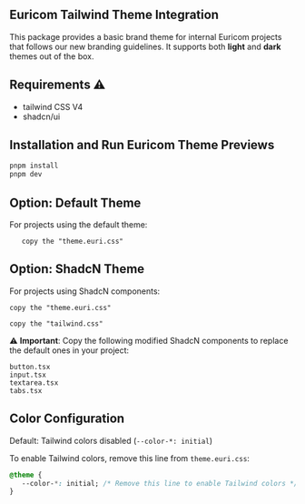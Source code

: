 ## Euricom Tailwind Theme Integration

This package provides a basic brand theme for internal Euricom projects that follows our new branding guidelines. It supports both **light** and **dark** themes out of the box.

## Requirements ⚠️
- tailwind CSS V4 
- shadcn/ui


## Installation and Run Euricom Theme Previews

```sh
pnpm install
pnpm dev
```

## Option: Default Theme

For projects using the default theme:

```
   copy the "theme.euri.css"
```

## Option: ShadcN Theme

For projects using ShadcN components:

```
copy the "theme.euri.css"
```

```
copy the "tailwind.css"
```	

⚠️ **Important**: Copy the following modified ShadcN components to replace the default ones in your project:
```
button.tsx
input.tsx
textarea.tsx
tabs.tsx
```

## Color Configuration

Default: Tailwind colors disabled (`--color-*: initial`)

To enable Tailwind colors, remove this line from `theme.euri.css`:

```css
@theme {
   --color-*: initial; /* Remove this line to enable Tailwind colors */
}
```
